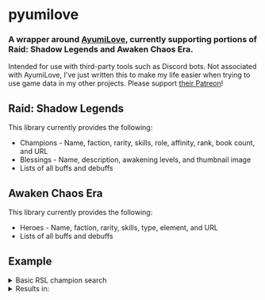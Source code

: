 # pyumilove
### A wrapper around [AyumiLove](https://ayumilove.net/), currently supporting portions of Raid: Shadow Legends and Awaken Chaos Era.
Intended for use with third-party tools such as Discord bots. Not associated with AyumiLove, I've just written this to make my life easier when trying to use game data in my other projects. Please support [their Patreon](https://www.patreon.com/ayumilove)!

## Raid: Shadow Legends
This library currently provides the following:
 * Champions - Name, faction, rarity, skills, role, affinity, rank, book count, and URL
 * Blessings - Name, description, awakening levels, and thumbnail image
 * Lists of all buffs and debuffs

## Awaken Chaos Era
This library currently provides the following:
 * Heroes - Name, faction, rarity, skills, type, element, and URL
 * Lists of all buffs and debuffs

## Example
<details>
<summary>Basic RSL champion search</summary>

```python
import asyncio

from pyumilove.raidshadowlegends import RSL


async def main():
    async with RSL() as client:
        while True:
            champ_name = input("Search for a champion ('q' to exit): ").lower()
            while champ_name == "":
                champ_name = input("Search for a champion ('q' to exit): ").lower()

            if champ_name.lower() == "q":
                print("\nExiting")
                break

            champ = await client.get_champion(champ_name)
            if champ:
                print(
                    "\n{0} - {1} - {2} - {3}".format(
                        champ.name, champ.affinity, champ.faction, champ.rarity
                    )
                )
                print("-" * 20, end="")
                [
                    print("\n{0}:\n{1}".format(skill["name"], skill["description"]))
                    for skill in champ.skills
                ]
                print("-" * 20, "\n")
            else:
                print("Unable to find champion named '{0}'.".format(champ_name))


if __name__ == "__main__":
    asyncio.run(main())
```
</details>

<details>

<summary>Results in:</summary>

```
$> python .\sample.py
Search for a champion ('q' to exit): ultimate deathknight

Ultimate Deathknight - Force - Undead Hordes - Legendary
--------------------
Heckler of Legends:
Attacks 1 enemy. Has a 30% chance of placing a [Provoke] debuff for 1 turn. The chance increases to 55% against Legendary Champions.

Rats Off To Ya (Cooldown: 4 turns):
Attacks all enemies. Has an 80% chance of placing a 50% [Decrease ATK] debuff for 2 turns. Also has an 80% chance of placing a [Fear] debuff for 1 turn on each Legendary Champion.

Get Comfy Everyone (Cooldown: 5 turns):
Places a [Shield] buff and a 15% [Continuous Heal] buff on all allies for 2 turns. The value of the [Shield] buff is proportional to this Champion’s DEF.

Too Awesome To Die (Passive):
Whenever an ally is attacked, has a 100% chance of completely blocking 1 hit, decreasing the damage to zero. This champion will receive that damage instead. The chance decrease to 50% if the attacker is a Boss. Does not work if the attack on the ally was an AoE attack. Whenever an enemy is healed, heals this champion by 20% of that heal.

Didn’t Need ‘Em (Passive):
Increase this Champion’s HP, DEF, and SPD by 10% for each dead ally.

Aura:
Increases Ally DEF in all Battles by 30%
--------------------

Search for a champion ('q' to exit): q

Exiting
$>
```
</details>

